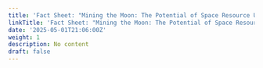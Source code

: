 ```yaml
---
title: 'Fact Sheet: "Mining the Moon: The Potential of Space Resource Utilization"'
linkTitle: 'Fact Sheet: "Mining the Moon: The Potential of Space Resource Utilization"'
date: '2025-05-01T21:06:00Z'
weight: 1
description: No content
draft: false
---
```



